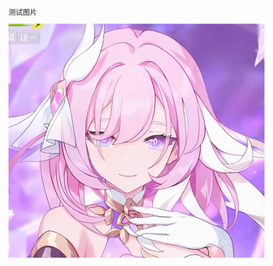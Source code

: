 <!--
 * @Description:
 * @Author: MOBval
 * @Github: https://github.com/AshMOB
 * @Date: 2023-10-22 17:21:12
 * @LastEditors: MOBval
 * @LastEditTime: 2023-10-22 17:21:20
-->

测试图片

![](images/20231022172149.png)